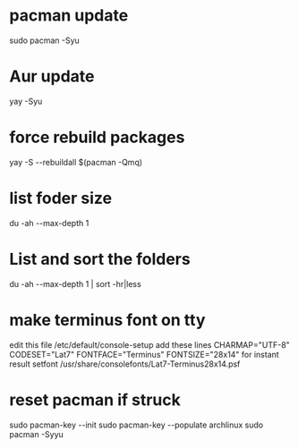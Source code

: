 # pacman update  
sudo pacman -Syu

# Aur update 
yay -Syu

# force rebuild packages
yay -S --rebuildall $(pacman -Qmq)

# list foder size
du -ah --max-depth 1

# List and sort the folders
du -ah --max-depth 1 | sort -hr|less


# make terminus font on tty
edit this file 
/etc/default/console-setup
add these lines
CHARMAP="UTF-8"
CODESET="Lat7"
FONTFACE="Terminus"
FONTSIZE="28x14"
for instant result 
setfont /usr/share/consolefonts/Lat7-Terminus28x14.psf

# reset pacman if struck 
sudo pacman-key --init
sudo pacman-key --populate archlinux
sudo pacman -Syyu
